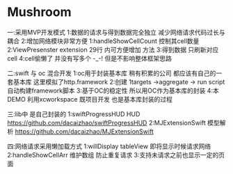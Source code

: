 # Mushroom
一:采用MVP开发模式
1:数据的请求与得到数据完全独立 减少网络请求代码过长与耦合
2:增加网络模块非常方便 
1:handleShowCellCount 控制其cell数量
2:ViewPresenster extension  29行 内可方便增加 方法
3:得到数据 只刷新对应cell
4:cell偷懒了 并没有写多个 -_-! 但是不影响整体框架思路  

二:swift 与 oc 混合开发
1:oc用于封装基本库 稍有积累的公司 都应该有自己的一套基本库 这里模拟了http.framework
2:创建 1targets ->aggregate -> run script 自动构建framework脚本
3:基于OC的稳定性 所以用OC作为基本库的封装
4:本DEMO 利用xcworkspace 既项目开发 也是基本库封装的过程

三:lib中 是自己封装的 
1:swiftProgressHUD  HUD https://github.com/dacaizhao/swiftProgressHUD
2:MJExtensionSwift  模型解析 https://github.com/dacaizhao/MJExtensionSwift

四:网络请求采用懒加载方式
1:willDisplay tableView 即将显示时候请求网络
2:handleShowCellArr 维护数组 防止重复请求
3:支持未请求之前也显示一定的页面 

